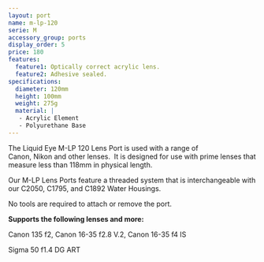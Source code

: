 ```yaml
---
layout: port
name: m-lp-120
serie: M
accessory_group: ports
display_order: 5
price: 180
features:
  feature1: Optically correct acrylic lens.
  feature2: Adhesive sealed.
specifications:
  diameter: 120mm
  height: 100mm
  weight: 275g
  material: |
   - Acrylic Element
   - Polyurethane Base
---
```

The Liquid Eye M-LP 120 Lens Port is used with a range of Canon, Nikon and other lenses.  It is designed for use with prime lenses that measure less than 118mm in physical length.

Our M-LP Lens Ports feature a threaded system that is interchangeable with our C2050, C1795, and C1892 Water Housings.  

No tools are required to attach or remove the port.

**Supports the following lenses and more:**

Canon	135 f2, Canon	16-35 f2.8 V.2, Canon	16-35 f4 IS

Sigma	50 f1.4 DG ART
